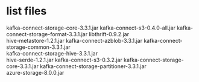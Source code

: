 # list files
kafka-connect-storage-core-3.3.1.jar 
kafka-connect-s3-0.4.0-all.jar
kafka-connect-storage-format-3.3.1.jar 
libthrift-0.9.2.jar  
hive-metastore-1.2.1.jar 
kafka-connect-azblob-3.3.1.jar 
kafka-connect-storage-common-3.3.1.jar  
kafka-connect-storage-hive-3.3.1.jar  
hive-serde-1.2.1.jar 
kafka-connect-s3-0.3.2.jar 
kafka-connect-storage-core-3.3.1.jar 
kafka-connect-storage-partitioner-3.3.1.jar  
azure-storage-8.0.0.jar 
